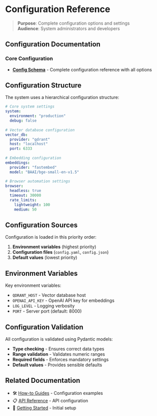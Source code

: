 # Configuration Reference

> **Purpose**: Complete configuration options and settings  
> **Audience**: System administrators and developers

## Configuration Documentation

### Core Configuration
- [**Config Schema**](../reference/configuration/config-schema.md) - Complete configuration reference with all options

## Configuration Structure

The system uses a hierarchical configuration structure:

```yaml
# Core system settings
system:
  environment: "production"
  debug: false
  
# Vector database configuration
vector_db:
  provider: "qdrant"
  host: "localhost"
  port: 6333
  
# Embedding configuration
embeddings:
  provider: "fastembed"
  model: "BAAI/bge-small-en-v1.5"
  
# Browser automation settings
browser:
  headless: true
  timeout: 30000
  rate_limits:
    lightweight: 100
    medium: 50
```

## Configuration Sources

Configuration is loaded in this priority order:
1. **Environment variables** (highest priority)
2. **Configuration files** (`config.yaml`, `config.json`)
3. **Default values** (lowest priority)

## Environment Variables

Key environment variables:
- `QDRANT_HOST` - Vector database host
- `OPENAI_API_KEY` - OpenAI API key for embeddings
- `LOG_LEVEL` - Logging verbosity
- `PORT` - Server port (default: 8000)

## Configuration Validation

All configuration is validated using Pydantic models:
- **Type checking** - Ensures correct data types
- **Range validation** - Validates numeric ranges
- **Required fields** - Enforces mandatory settings
- **Default values** - Provides sensible defaults

## Related Documentation

- 🛠️ [How-to Guides](../../how-to-guides/) - Configuration examples
- 📋 [API Reference](../api/) - API configuration
- 🚀 [Getting Started](../../getting-started/) - Initial setup